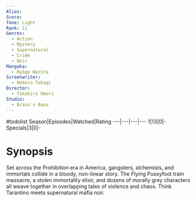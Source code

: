 ```yaml
---
Alias:
Score:
Tone: Light
Rank: 11
Genres:
  - Action
  - Mystery
  - Supernatural
  - Crime
  - Noir
Mangaka:
  - Ryōgo Narita
Screenwriter:
  - Noboru Takagi
Director:
  - Takahiro Omori
Studio:
  - Brain's Base
---
```

#todolist
Season|Episodes|Watched|Rating
---|---|---|---
1|13|0|-
Specials|3|0|-

# Synopsis
Set across the Prohibition era in America, gangsters, alchemists, and immortals collide in a bloody, non-linear story. The Flying Pussyfoot train massacre, a stolen immortality elixir, and dozens of morally grey characters all weave together in overlapping tales of violence and chaos. Think Tarantino meets supernatural mafia noir.